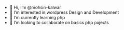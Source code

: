 - 👋 Hi, I’m @mohsin-kalwar
- 👀 I’m interested in wordpress Design and Development
- 🌱 I’m currently learning php
- 💞️ I’m looking to collaborate on basics php pojects


<!---
mohsin-kalwar/mohsin-kalwar is a ✨ special ✨ repository because its `README.md` (this file) appears on your GitHub profile.
You can click the Preview link to take a look at your changes.
--->
